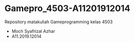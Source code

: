 # Gamepro_4503-A11201912014
Repository matakuliah Gameprogramming kelas 4503
- Moch Syafrizal Azhar
- A11.2019.12014
